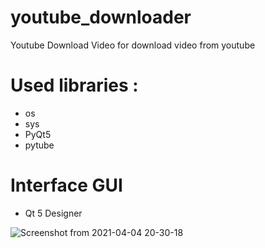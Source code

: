 # youtube_downloader
Youtube Download Video
for download video from youtube

# Used libraries : 

+ os
+ sys
+ PyQt5
+ pytube
 

# Interface GUI

+ Qt 5 Designer



![Screenshot from 2021-04-04 20-30-18](https://user-images.githubusercontent.com/80406227/113519515-a4eab900-9584-11eb-8669-af7d526ccc99.png)
